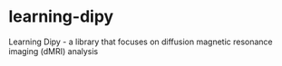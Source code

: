 # learning-dipy
Learning Dipy - a library that focuses on diffusion magnetic resonance imaging (dMRI) analysis

